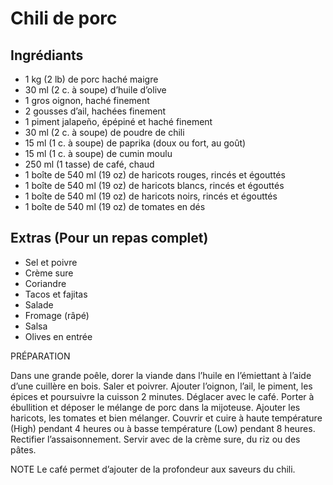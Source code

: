 # Chili de porc
## Ingrédiants
- 1 kg (2 lb) de porc haché maigre
- 30 ml (2 c. à soupe) d’huile d’olive
- 1 gros oignon, haché finement
- 2 gousses d’ail, hachées finement
- 1 piment jalapeño, épépiné et haché finement
- 30 ml (2 c. à soupe) de poudre de chili
- 15 ml (1 c. à soupe) de paprika (doux ou fort, au goût)
- 15 ml (1 c. à soupe) de cumin moulu
- 250 ml (1 tasse) de café, chaud
- 1 boîte de 540 ml (19 oz) de haricots rouges, rincés et égouttés
- 1 boîte de 540 ml (19 oz) de haricots blancs, rincés et égouttés
- 1 boîte de 540 ml (19 oz) de haricots noirs, rincés et égouttés
- 1 boîte de 540 ml (19 oz) de tomates en dés

## Extras (Pour un repas complet)
- Sel et poivre
- Crème sure
- Coriandre
- Tacos et fajitas
- Salade
- Fromage (râpé)
- Salsa
- Olives en entrée

PRÉPARATION

Dans une grande poêle, dorer la viande dans l’huile en l’émiettant à l’aide d’une cuillère en bois. Saler et poivrer. Ajouter l’oignon, l’ail, le piment, les épices et poursuivre la cuisson 2 minutes. Déglacer avec le café. Porter à ébullition et déposer le mélange de porc dans la mijoteuse. Ajouter les haricots, les tomates et bien mélanger.
Couvrir et cuire à haute température (High) pendant 4 heures ou à basse température (Low) pendant 8 heures. Rectifier l’assaisonnement. Servir avec de la crème sure, du riz ou des pâtes.

NOTE
Le café permet d’ajouter de la profondeur aux saveurs du chili.
